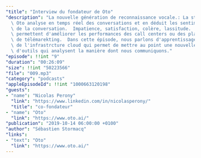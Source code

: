 ```yaml
---
"title": "Interview du fondateur de Oto"
"description": "La nouvelle génération de reconnaissance vocale.: La startup suisse\
  \ Oto analyse en temps réel des conversations et en déduit les sentiments dominants\
  \ de la conversation.  Impatience, satisfaction, colère, lassitude.  Ces données\
  \ permettent d'améliorer les performances des call centers ou des plates-formes\
  \ de télémarekting.  Dans cette épisode, nous parlons d'apprentissage machine et\
  \ de l'infrastrcture cloud qui permet de mettre au point une nouvelle génération\
  \ d'outils qui analysent la manière dont nous communiquons."
"episode": !!int "9"
"duration": "00:26:09"
"size": !!int "50223566"
"file": "009.mp3"
"category": "podcasts"
"appleEpisodeId": !!int "1000663120198"
"guests":
- "name": "Nicolas Perony"
  "link": "https://www.linkedin.com/in/nicolasperony/"
  "title": "co-fondateur"
- "name": "Oto"
  "link": "https://www.oto.ai/"
"publication": "2019-10-14 06:00:00 +0100"
"author": "Sébastien Stormacq"
"links":
- "text": "Oto"
  "link": "https://www.oto.ai/"
---
```

